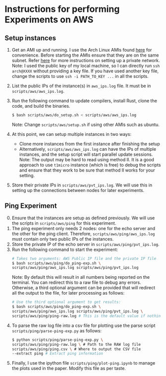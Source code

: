 # Instructions for performing Experiments on AWS

## Setup instances

1. Get an AMI up and running. I use the Arch Linux AMIs found [here](https://www.uplinklabs.net/projects/arch-linux-on-ec2/) for convenience. Before starting the AMIs ensure that they are on the same subnet. Refer [here](https://www.simplilearn.com/tutorials/aws-tutorial/aws-vpc) for more instructions on setting up a private network.
    Note: I used the public key of my local machine, so I can directly run `ssh arch@XXXX` without providing a key file. If you have used another key file, change the scripts to use `ssh -i PATH_TO_KEY ...` in all the scripts.

2. List the public IPs of the instance(s) in `aws_ips.log` file. It must be in `scripts/aws/aws_ips.log`.

3. Run the following command to update compilers, install Rust, clone the code, and build the binaries.
   ```bash
   $ bash scripts/aws/do_setup.sh < scripts/aws/aws_ips.log 
   ```
   Note: Change `scripts/aws/setup.sh` if using other AMIs such as ubuntu.

4. At this point, we can setup multiple instances in two ways:
    - Clone more instances from the first instance after finishing the setup
    - Alternatively, `scripts/aws/aws_ips.log` can have the IPs of multiple instances, and the setup script will start parallel update sessions.
        Note: The output may be hard to read using method II. It is a good approach to use `t1micro` instance (which is free) to debug the scripts and ensure that they work to be sure that method II works for your setting.

5. Store their private IPs in `scripts/aws/pvt_ips.log`. We will use this in setting up the connections between nodes for later experiments.

## Ping Experiment

0. Ensure that the instances are setup as defined previously. We will use the scripts in `scripts/aws/ping` for this experiment.
1. The ping experiment only needs $2$ nodes: one for the echo server and the other for the ping client. Therefore, `scripts/aws/ping/aws_ips.log` must contain only two public IPs of the instances.
2. Store the private IP of the echo server in `scripts/aws/ping/pvt_ips.log`.
3. Run the following command to start the experiment:
    ```bash
    # Takes two arguments: AWS Public IP file and the private IP file
    $ bash scripts/aws/ping/do_ping-exp.sh \
    scripts/aws/ping/aws_ips.log scripts/aws/ping/pvt_ips.log
    ```
    Note: By default this will result in all numbers being reported on the terminal. You can redirect this to a raw file to debug any errors. Otherwise, a third optional argument can be provided that will redirect all the output to the file, for later processing as follows:
    ```bash
    # Use the third optional argument to get results: 
    $ bash scripts/aws/ping/do_ping-exp.sh \
    scripts/aws/ping/aws_ips.log scripts/aws/ping/pvt_ips.log \
    scripts/aws/ping/ping-raw.log # This is the default value if nothing is specified
    ```
4. To parse the raw log file into a csv file for plotting use the parse script `scripts/ping/parse-ping-exp.py` as follows:
    ```bash
    $ python scripts/ping/parse-ping-exp.py \
    scripts/aws/ping/ping-raw.log \ # Path to the RAW log file
    scripts/aws/ping/ping.csv \ # Where to output the CSV file
    --extract ping # Extract ping information
    ```
5. Finally, I use the ipython file `scripts/ping/plot-ping.ipynb` to manage the plots used in the paper. Modify this file as per taste.